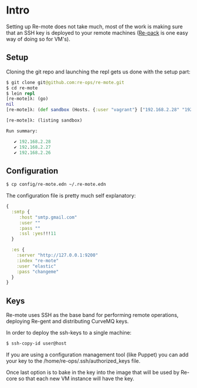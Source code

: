 # Intro

Setting up Re-mote does not take much, most of the work is making sure that an SSH key is deployed to your remote machines ([Re-pack](re-pack.md) is one easy way of doing so for VM's).

## Setup

Cloning the git repo and launching the repl gets us done with the setup part:

```clojure
$ git clone git@github.com:re-ops/re-mote.git
$ cd re-mote
$ lein repl
[re-mote]λ: (go)
nil
[re-mote]λ: (def sandbox (Hosts. {:user "vagrant"} ["192.168.2.28" "192.168.2.26" "192.168.2.27"]))

[re-mote]λ: (listing sandbox)

Run summary:

   ✔ 192.168.2.28
   ✔ 192.168.2.27
   ✔ 192.168.2.26

```


## Configuration


```bash
$ cp config/re-mote.edn ~/.re-mote.edn
```

The configuration file is pretty much self explanatory:

```clojure
{
  :smtp {
     :host "smtp.gmail.com"
     :user ""
     :pass ""
     :ssl :yes!!!11
  }

  :es {
    :server "http://127.0.0.1:9200"
    :index "re-mote"
    :user "elastic"
    :pass "changeme"
  }
}
```

## Keys

Re-mote uses SSH as the base band for performing remote operations, deploying Re-gent and distributing CurveMQ keys.

In order to deploy the ssh-keys to a single machine:

```bash
$ ssh-copy-id user@host
```

If you are using a configuration management tool (like Puppet) you can add your key to the /home/re-ops/.ssh/authorized_keys file.

Once last option is to bake in the key into the image that will be used by Re-core so that each new VM instance will have the key.
